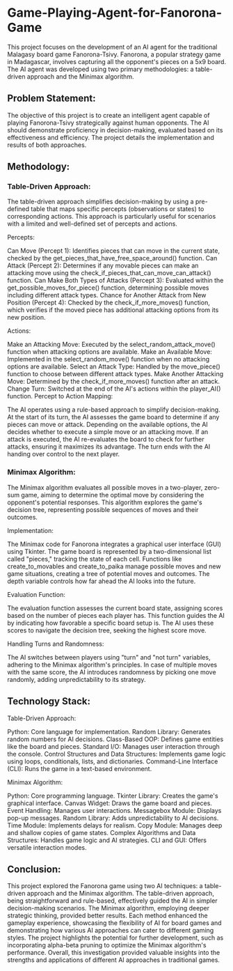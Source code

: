 # Game-Playing-Agent-for-Fanorona-Game
This project focuses on the development of an AI agent for the traditional Malagasy board game Fanorona-Tsivy. Fanorona, a popular strategy game in Madagascar, involves capturing all the opponent's pieces on a 5x9 board. The AI agent was developed using two primary methodologies: a table-driven approach and the Minimax algorithm.

## Problem Statement:

The objective of this project is to create an intelligent agent capable of playing Fanorona-Tsivy strategically against human opponents. The AI should demonstrate proficiency in decision-making, evaluated based on its effectiveness and efficiency. The project details the implementation and results of both approaches.

## Methodology:

### Table-Driven Approach:

The table-driven approach simplifies decision-making by using a pre-defined table that maps specific percepts (observations or states) to corresponding actions. This approach is particularly useful for scenarios with a limited and well-defined set of percepts and actions.

Percepts:

Can Move (Percept 1): Identifies pieces that can move in the current state, checked by the get_pieces_that_have_free_space_around() function.
Can Attack (Percept 2): Determines if any movable pieces can make an attacking move using the check_if_pieces_that_can_move_can_attack() function.
Can Make Both Types of Attacks (Percept 3): Evaluated within the get_possible_moves_for_piece() function, determining possible moves including different attack types.
Chance for Another Attack from New Position (Percept 4): Checked by the check_if_more_moves() function, which verifies if the moved piece has additional attacking options from its new position.

Actions:

Make an Attacking Move: Executed by the select_random_attack_move() function when attacking options are available.
Make an Available Move: Implemented in the select_random_move() function when no attacking options are available.
Select an Attack Type: Handled by the move_piece() function to choose between different attack types.
Make Another Attacking Move: Determined by the check_if_more_moves() function after an attack.
Change Turn: Switched at the end of the AI's actions within the player_AI() function.
Percept to Action Mapping:

The AI operates using a rule-based approach to simplify decision-making. At the start of its turn, the AI assesses the game board to determine if any pieces can move or attack. Depending on the available options, the AI decides whether to execute a simple move or an attacking move. If an attack is executed, the AI re-evaluates the board to check for further attacks, ensuring it maximizes its advantage. The turn ends with the AI handing over control to the next player.

### Minimax Algorithm:

The Minimax algorithm evaluates all possible moves in a two-player, zero-sum game, aiming to determine the optimal move by considering the opponent's potential responses. This algorithm explores the game's decision tree, representing possible sequences of moves and their outcomes.

Implementation:

The Minimax code for Fanorona integrates a graphical user interface (GUI) using Tkinter. The game board is represented by a two-dimensional list called "pieces," tracking the state of each cell. Functions like create_to_movables and create_to_paika manage possible moves and new game situations, creating a tree of potential moves and outcomes. The depth variable controls how far ahead the AI looks into the future.

Evaluation Function:

The evaluation function assesses the current board state, assigning scores based on the number of pieces each player has. This function guides the AI by indicating how favorable a specific board setup is. The AI uses these scores to navigate the decision tree, seeking the highest score move.

Handling Turns and Randomness:

The AI switches between players using "turn" and "not turn" variables, adhering to the Minimax algorithm's principles. In case of multiple moves with the same score, the AI introduces randomness by picking one move randomly, adding unpredictability to its strategy.

## Technology Stack:

Table-Driven Approach:

Python: Core language for implementation.
Random Library: Generates random numbers for AI decisions.
Class-Based OOP: Defines game entities like the board and pieces.
Standard I/O: Manages user interaction through the console.
Control Structures and Data Structures: Implements game logic using loops, conditionals, lists, and dictionaries.
Command-Line Interface (CLI): Runs the game in a text-based environment.

Minimax Algorithm:

Python: Core programming language.
Tkinter Library: Creates the game's graphical interface.
Canvas Widget: Draws the game board and pieces.
Event Handling: Manages user interactions.
Messagebox Module: Displays pop-up messages.
Random Library: Adds unpredictability to AI decisions.
Time Module: Implements delays for realism.
Copy Module: Manages deep and shallow copies of game states.
Complex Algorithms and Data Structures: Handles game logic and AI strategies.
CLI and GUI: Offers versatile interaction modes.

## Conclusion:

This project explored the Fanorona game using two AI techniques: a table-driven approach and the Minimax algorithm. The table-driven approach, being straightforward and rule-based, effectively guided the AI in simpler decision-making scenarios. The Minimax algorithm, employing deeper strategic thinking, provided better results. Each method enhanced the gameplay experience, showcasing the flexibility of AI for board games and demonstrating how various AI approaches can cater to different gaming styles. The project highlights the potential for further development, such as incorporating alpha-beta pruning to optimize the Minimax algorithm's performance. Overall, this investigation provided valuable insights into the strengths and applications of different AI approaches in traditional games.
